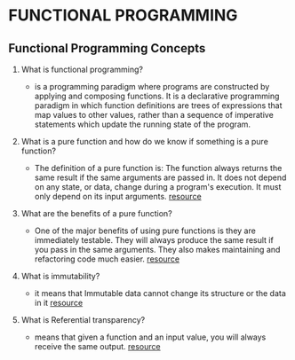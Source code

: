 # FUNCTIONAL PROGRAMMING

## Functional Programming Concepts

1. What is functional programming?

    - is a programming paradigm where programs are constructed by applying and composing functions. It is a declarative programming paradigm in which function definitions are trees of expressions that map values to other values, rather than a sequence of imperative statements which update the running state of the program. 

2. What is a pure function and how do we know if something is a pure function? 

    - The definition of a pure function is: The function always returns the same result if the same arguments are passed in. It does not depend on any state, or data, change during a program's execution. It must only depend on its input arguments.
    [resource](https://medium.com/@jamesjefferyuk/javascript-what-are-pure-functions-4d4d5392d49c)

3. What are the benefits of a pure function?
    - One of the major benefits of using pure functions is they are immediately testable. They will always produce the same result if you pass in the same arguments. They also makes maintaining and refactoring code much easier.
     [resource](https://medium.com/@jamesjefferyuk/javascript-what-are-pure-functions-4d4d5392d49c)

4. What is immutability?
    - it means that Immutable data cannot change its structure or the data in it
    [resource](https://css-tricks.com/understanding-immutability-in-javascript/)
    
5. What is Referential transparency?

    - means that given a function and an input value, you will always receive the same output.
    [resource](https://stackoverflow.com/questions/210835/what-is-referential-transparency)